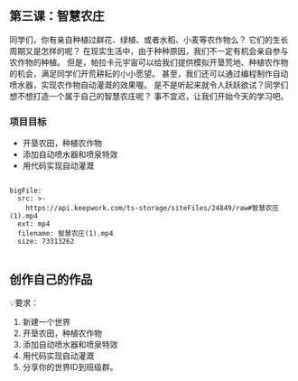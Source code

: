 
<script>  window.global.courseIdentity = 'tsyyz_test-6' </script>
<script src="https://qiniu-public.keepwork.com/videoProcessEvent.js"></script>

## 第三课：智慧农庄


    

  
  
同学们，你有亲自种植过鲜花、绿植、或者水稻、小麦等农作物么？
它们的生长周期又是怎样的呢？
在现实生活中，由于种种原因，我们不一定有机会亲自参与农作物的种植。
但是，帕拉卡元宇宙可以给我们提供模拟开垦荒地、种植农作物的机会，满足同学们开荒耕耘的小小愿望。
甚至，我们还可以通过编程制作自动喷水器，实现农作物自动灌溉的效果喔。
是不是听起来就令人跃跃欲试？同学们想不想打造一个属于自己的智慧农庄呢？
事不宜迟，让我们开始今天的学习吧。

### 项目目标
  - 开垦农田，种植农作物
  - 添加自动喷水器和喷泉特效
  - 用代码实现自动灌溉



```@BigFile

bigFile:
  src: >-
    https://api.keepwork.com/ts-storage/siteFiles/24849/raw#智慧农庄(1).mp4
  ext: mp4
  filename: 智慧农庄(1).mp4
  size: 73313262
          
```



## 创作自己的作品

💡要求：
1. 新建一个世界
2. 开垦农田，种植农作物
3. 添加自动喷水器和喷泉特效
4. 用代码实现自动灌溉
5. 分享你的世界ID到班级群。
